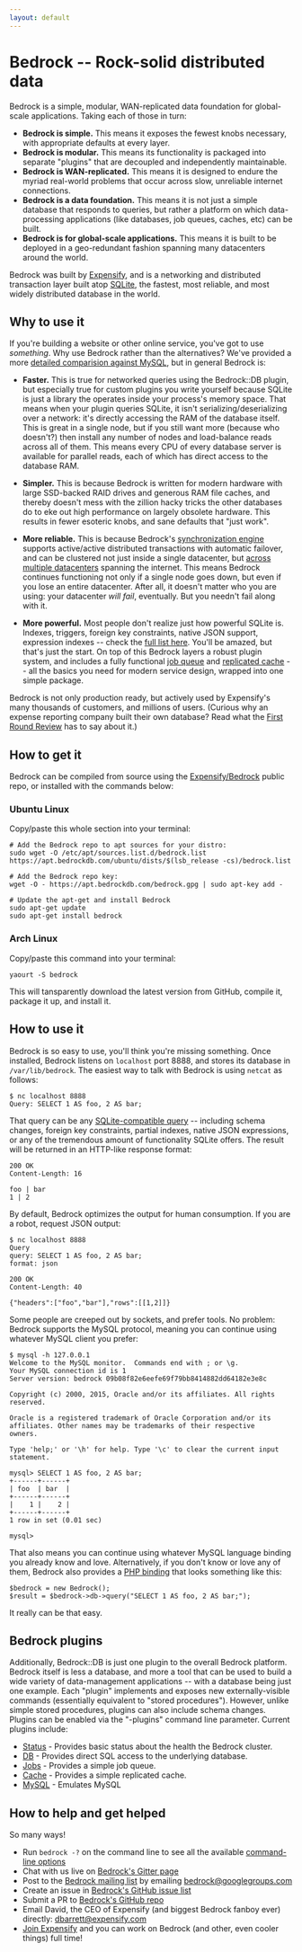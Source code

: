 ```yaml
---
layout: default
---
```


# Bedrock -- Rock-solid distributed data
Bedrock is a simple, modular, WAN-replicated data foundation for global-scale applications.  Taking each of those in turn:

* **Bedrock is simple.** This means it exposes the fewest knobs necessary, with appropriate defaults at every layer.
* **Bedrock is modular.**  This means its functionality is packaged into separate "plugins" that are decoupled and independently maintainable.
* **Bedrock is WAN-replicated.**  This means it is designed to endure the myriad real-world problems that occur across slow, unreliable internet connections.
* **Bedrock is a data foundation.**  This means it is not just a simple database that responds to queries, but rather a platform on which data-processing applications (like databases, job queues, caches, etc) can be built.
* **Bedrock is for global-scale applications.**  This means it is built to be deployed in a geo-redundant fashion spanning many datacenters around the world.

Bedrock was built by [Expensify](https://www.expensify.com), and is a networking and distributed transaction layer built atop [SQLite](http://sqlite.org/), the fastest, most reliable, and most widely distributed database in the world.

## Why to use it
If you're building a website or other online service, you've got to use *something*.  Why use Bedrock rather than the alternatives?  We've provided a more [detailed comparision against MySQL](http://bedrockdb.com/vs_mysql.html), but in general Bedrock is:

* **Faster.**  This is true for networked queries using the Bedrock::DB plugin, but especially true for custom plugins you write yourself because SQLite is just a library the operates inside your process's memory space.  That means when your plugin queries SQLite, it isn't serializing/deserializing over a network: it's directly accessing the RAM of the database itself.  This is great in a single node, but if you still want more (because who doesn't?) then install any number of nodes and load-balance reads across all of them.  This means every CPU of every database server is available for parallel reads, each of which has direct access to the database RAM.

* **Simpler.**  This is because Bedrock is written for modern hardware with large SSD-backed RAID drives and generous RAM file caches, and thereby doesn't mess with the zillion hacky tricks the other databases do to eke out high performance on largely obsolete hardware.  This results in fewer esoteric knobs, and sane defaults that "just work".

* **More reliable.**  This is because Bedrock's [synchronization engine](http://bedrockdb.com/synchronization.html) supports active/active distributed transactions with automatic failover, and can be clustered not just inside a single datacenter, but [across multiple datacenters](http://bedrockdb.com/multizone.html) spanning the internet.  This means Bedrock continues functioning not only if a single node goes down, but even if you lose an entire datacenter.  After all, it doesn't matter who you are using: your datacenter *will fail*, eventually.  But you needn't fail along with it.

* **More powerful.**  Most people don't realize just how powerful SQLite is.  Indexes, triggers, foreign key constraints, native JSON support, expression indexes -- check the [full list here](http://sqlite.org/fullsql.html).  You'll be amazed, but that's just the start.  On top of this Bedrock layers a robust plugin system, and includes a fully functional [job queue](http://bedrockdb.com/jobs.html) and [replicated cache](http://bedrockdb.com/cache.html) -- all the basics you need for modern service design, wrapped into one simple package.

Bedrock is not only production ready, but actively used by Expensify's many thousands of customers, and millions of users.  (Curious why an expense reporting company built their own database?  Read what the [First Round Review](http://firstround.com/review/your-database-is-your-prison-heres-how-expensify-broke-free/) has to say about it.)

## How to get it
Bedrock can be compiled from source using the [Expensify/Bedrock](https://github.com/Expensify/Bedrock) public repo, or installed with the commands below:

### Ubuntu Linux
Copy/paste this whole section into your terminal:

    # Add the Bedrock repo to apt sources for your distro:
    sudo wget -O /etc/apt/sources.list.d/bedrock.list https://apt.bedrockdb.com/ubuntu/dists/$(lsb_release -cs)/bedrock.list

    # Add the Bedrock repo key:
    wget -O - https://apt.bedrockdb.com/bedrock.gpg | sudo apt-key add -

    # Update the apt-get and install Bedrock
    sudo apt-get update
    sudo apt-get install bedrock

### Arch Linux
Copy/paste this command into your terminal:

    yaourt -S bedrock

This will tansparently download the latest version from GitHub, compile it, package it up, and install it.

## How to use it
Bedrock is so easy to use, you'll think you're missing something.  Once installed, Bedrock listens on `localhost` port 8888, and stores its database in `/var/lib/bedrock`.  The easiest way to talk with Bedrock is using `netcat` as follows:

    $ nc localhost 8888
    Query: SELECT 1 AS foo, 2 AS bar;

That query can be any [SQLite-compatible query](http://sqlite.org/lang.html) -- including schema changes, foreign key constraints, partial indexes, native JSON expressions, or any of the tremendous amount of functionality SQLite offers.  The result will be returned in an HTTP-like response format:

    200 OK
    Content-Length: 16
    
    foo | bar
    1 | 2

By default, Bedrock optimizes the output for human consumption.  If you are a robot, request JSON output:

    $ nc localhost 8888
    Query
    query: SELECT 1 AS foo, 2 AS bar;
    format: json
    
    200 OK
    Content-Length: 40
    
    {"headers":["foo","bar"],"rows":[[1,2]]}

Some people are creeped out by sockets, and prefer tools.  No problem: Bedrock supports the MySQL protocol, meaning you can continue using whatever MySQL client you prefer:

    $ mysql -h 127.0.0.1
    Welcome to the MySQL monitor.  Commands end with ; or \g.
    Your MySQL connection id is 1
    Server version: bedrock 09b08f82e6eefe69f79bb8414882dd64182e3e8c
    
    Copyright (c) 2000, 2015, Oracle and/or its affiliates. All rights reserved.
    
    Oracle is a registered trademark of Oracle Corporation and/or its
    affiliates. Other names may be trademarks of their respective
    owners.
    
    Type 'help;' or '\h' for help. Type '\c' to clear the current input statement.
    
    mysql> SELECT 1 AS foo, 2 AS bar;
    +------+------+
    | foo  | bar  |
    +------+------+
    |    1 |    2 |
    +------+------+
    1 row in set (0.01 sec)
    
    mysql> 

That also means you can continue using whatever MySQL language binding you already know and love.  Alternatively, if you don't know or love any of them, Bedrock also provides a [PHP binding](https://github.com/Expensify/Bedrock-PHP) that looks something like this:

    $bedrock = new Bedrock();
    $result = $bedrock->db->query("SELECT 1 AS foo, 2 AS bar;");

It really can be that easy.

## Bedrock plugins
Additionally, Bedrock::DB is just one plugin to the overall Bedrock platform.  Bedrock itself is less a database, and more a tool that can be used to build a wide variety of data-management applications -- with a database being just one example.  Each "plugin" implements and exposes new externally-visible commands (essentially equivalent to "stored procedures").  However, unlike simple stored procedures, plugins can also include schema changes.  Plugins can be enabled via the "-plugins" command line parameter.  Current plugins include:

* [Status](http://bedrockdb.com/status.html) - Provides basic status about the health the Bedrock cluster.
* [DB](http://bedrockdb.com/db.html) - Provides direct SQL access to the underlying database.
* [Jobs](http://bedrockdb.com/jobs.html) - Provides a simple job queue.
* [Cache](http://bedrockdb.com/cache.html) - Provides a simple replicated cache.
* [MySQL](http://bedrockdb.com/mysql.html) - Emulates MySQL

## How to help and get helped
So many ways!

* Run `bedrock -?` on the command line to see all the available [command-line options](http://bedrockdb.com/cli.html)
* Chat with us live on [Bedrock's Gitter page](https://gitter.im/Expensify-Bedrock/Lobby)
* Post to the [Bedrock mailing list](https://groups.google.com/forum/#!forum/bedrock) by emailing [bedrock@googlegroups.com](mailto:bedrock@googlegroups.com)
* Create an issue in [Bedrock's GitHub issue list](https://github.com/Expensify/Bedrock/issues)
* Submit a PR to [Bedrock's GitHub repo](https://github.com/Expensify/Bedrock)
* Email David, the CEO of Expensify (and biggest Bedrock fanboy ever) directly: [dbarrett@expensify.com](mailto:dbarrett@expensify.com)
* [Join Expensify](http://we.are.expensify.com) and you can work on Bedrock (and other, even cooler things) full time!


